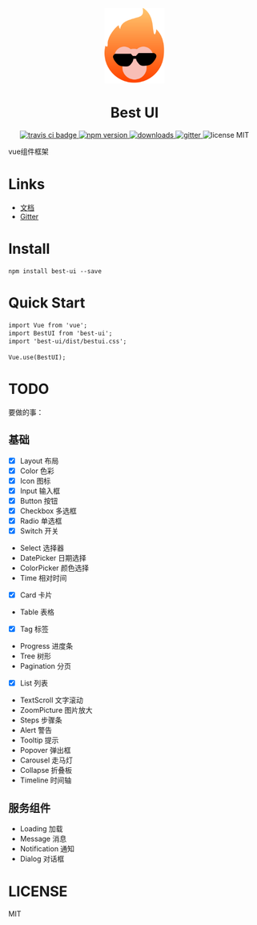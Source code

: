 <p align="center">
  <a>
    <img width="120" src="./docs/logo.svg">
  </a>
</p>
<h1 align="center">Best UI</h1>

<p align="center">
  <a href="https://www.travis-ci.org/bestvist/best-ui">
    <img src="https://travis-ci.org/bestvist/best-ui.svg?branch=master" alt="travis ci badge">
  </a>
  <a href="https://npmjs.org/package/best-ui">
    <img src="https://img.shields.io/npm/v/best-ui.svg" alt="npm version">
  </a>
  <a href="https://npmjs.org/package/best-ui">
    <img src="https://img.shields.io/npm/dt/best-ui.svg" alt="downloads">
  </a>
  <a href="https://gitter.im/best-ui/best-ui">
    <img src="https://badges.gitter.im/best-ui/best-ui.svg" alt="gitter">
  </a>
  <a>
    <img src="https://img.shields.io/badge/license-MIT-blue.svg" alt="license MIT">
  </a>
</p>

vue组件框架

# Links

* [文档](https://bestvist.github.io/best-ui/docs-dist/)
* [Gitter](https://gitter.im/best-ui/best-ui)

# Install 
```
npm install best-ui --save
```

# Quick Start
```
import Vue from 'vue';
import BestUI from 'best-ui';
import 'best-ui/dist/bestui.css';

Vue.use(BestUI);
```

# TODO
要做的事：
## 基础
- [x] Layout 布局
- [x] Color 色彩
- [x] Icon 图标
- [x] Input 输入框
- [x] Button 按钮
- [x] Checkbox 多选框
- [x] Radio 单选框
- [x] Switch 开关
- Select 选择器
- DatePicker 日期选择
- ColorPicker 颜色选择
- Time 相对时间
- [x] Card 卡片
- Table 表格
- [x] Tag 标签
- Progress 进度条
- Tree 树形
- Pagination 分页
- [x] List 列表
- TextScroll 文字滚动
- ZoomPicture 图片放大
- Steps 步骤条
- Alert 警告
- Tooltip 提示
- Popover 弹出框
- Carousel 走马灯
- Collapse 折叠板
- Timeline 时间轴

## 服务组件
- Loading 加载
- Message 消息
- Notification 通知
- Dialog 对话框

# LICENSE
MIT